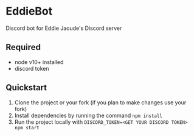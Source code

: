 # EddieBot

Discord bot for Eddie Jaoude's Discord server

## Required

- node v10+ installed
- discord token

## Quickstart

1. Clone the project or your fork (if you plan to make changes use your fork)
2. Install dependencies by running the command `npm install`
3. Run the project locally with `DISCORD_TOKEN=<GET YOUR DISCORD TOKEN> npm start`
